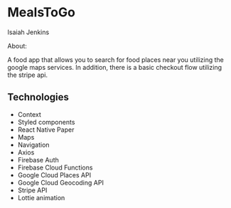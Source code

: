 # MealsToGo

Isaiah Jenkins

About: 

A food app that allows you to search for food places near you utilizing the google maps services. In addition, there is a basic checkout flow utilizing the stripe api.

## Technologies

- Context
- Styled components
- React Native Paper
- Maps
- Navigation
- Axios
- Firebase Auth
- Firebase Cloud Functions
- Google Cloud Places API
- Google Cloud Geocoding API
- Stripe API
- Lottie animation
